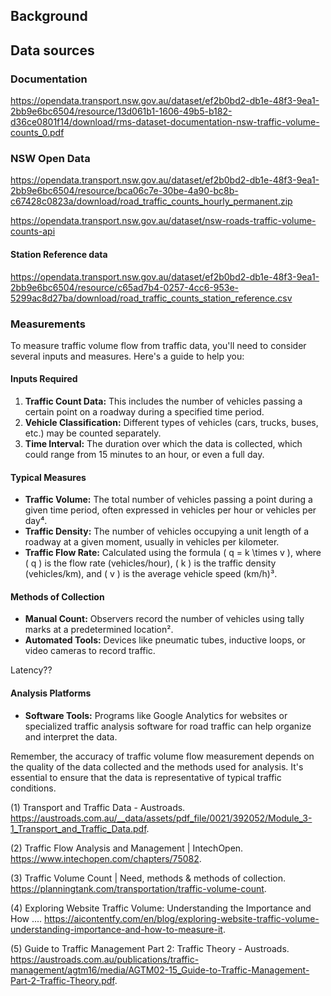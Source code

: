 ## Background

## Data sources

### Documentation

https://opendata.transport.nsw.gov.au/dataset/ef2b0bd2-db1e-48f3-9ea1-2bb9e6bc6504/resource/13d061b1-1606-49b5-b182-d36ce0801f14/download/rms-dataset-documentation-nsw-traffic-volume-counts_0.pdf

### NSW Open Data

https://opendata.transport.nsw.gov.au/dataset/ef2b0bd2-db1e-48f3-9ea1-2bb9e6bc6504/resource/bca06c7e-30be-4a90-bc8b-c67428c0823a/download/road_traffic_counts_hourly_permanent.zip

https://opendata.transport.nsw.gov.au/dataset/nsw-roads-traffic-volume-counts-api

#### Station Reference data

https://opendata.transport.nsw.gov.au/dataset/ef2b0bd2-db1e-48f3-9ea1-2bb9e6bc6504/resource/c65ad7b4-0257-4cc6-953e-5299ac8d27ba/download/road_traffic_counts_station_reference.csv

### Measurements

To measure traffic volume flow from traffic data, you'll need to consider several inputs and measures. Here's a guide to help you:

#### Inputs Required

1. **Traffic Count Data:** This includes the number of vehicles passing a certain point on a roadway during a specified time period.
2. **Vehicle Classification:** Different types of vehicles (cars, trucks, buses, etc.) may be counted separately.
3. **Time Interval:** The duration over which the data is collected, which could range from 15 minutes to an hour, or even a full day.

#### Typical Measures

- **Traffic Volume:** The total number of vehicles passing a point during a given time period, often expressed in vehicles per hour or vehicles per day⁴.
- **Traffic Density:** The number of vehicles occupying a unit length of a roadway at a given moment, usually in vehicles per kilometer.
- **Traffic Flow Rate:** Calculated using the formula \( q = k \times v \), where \( q \) is the flow rate (vehicles/hour), \( k \) is the traffic density (vehicles/km), and \( v \) is the average vehicle speed (km/h)³.

#### Methods of Collection

- **Manual Count:** Observers record the number of vehicles using tally marks at a predetermined location².
- **Automated Tools:** Devices like pneumatic tubes, inductive loops, or video cameras to record traffic.

Latency??

#### Analysis Platforms

- **Software Tools:** Programs like Google Analytics for websites or specialized traffic analysis software for road traffic can help organize and interpret the data.

Remember, the accuracy of traffic volume flow measurement depends on the quality of the data collected and the methods used for analysis. It's essential to ensure that the data is representative of typical traffic conditions.

(1) Transport and Traffic Data - Austroads. https://austroads.com.au/__data/assets/pdf_file/0021/392052/Module_3-1_Transport_and_Traffic_Data.pdf.

(2) Traffic Flow Analysis and Management | IntechOpen. https://www.intechopen.com/chapters/75082.

(3) Traffic Volume Count | Need, methods & methods of collection. https://planningtank.com/transportation/traffic-volume-count.

(4) Exploring Website Traffic Volume: Understanding the Importance and How .... https://aicontentfy.com/en/blog/exploring-website-traffic-volume-understanding-importance-and-how-to-measure-it.

(5) Guide to Traffic Management Part 2: Traffic Theory - Austroads. https://austroads.com.au/publications/traffic-management/agtm16/media/AGTM02-15_Guide-to-Traffic-Management-Part-2-Traffic-Theory.pdf.